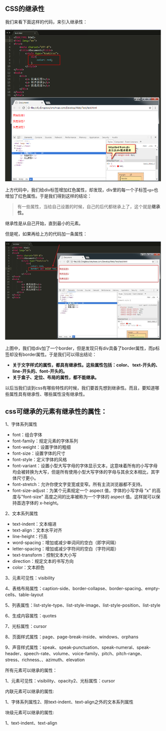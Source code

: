 ## CSS的继承性

我们来看下面这样的代码，来引入继承性：

[![img](Imag/687474703a2f2f696d672e736d79687661652e636f6d2f32303137303732345f323335392e706e67)](https://camo.githubusercontent.com/36b29fe4a34a370ea740531f1cbab69aeddf6a854d2bcbe9a7e03318a7d307e2/687474703a2f2f696d672e736d79687661652e636f6d2f32303137303732345f323335392e706e67)

上方代码中，我们给div标签增加红色属性，却发现，div里的每一个子标签`<p>`也增加了红色属性。于是我们得到这样的结论：

> 有一些属性，当给自己设置的时候，自己的后代都继承上了，这个就是**继承性。**

继承性是从自己开始，直到最小的元素。

但是呢，如果再给上方的代码加一条属性：

[![img](Imag/687474703a2f2f696d672e736d79687661652e636f6d2f32303137303732355f323132322e6a7067)](https://camo.githubusercontent.com/d0057c885e4e1dd050c942bdf3c8431507b2520f9bcc7397b871a6e42458cc26/687474703a2f2f696d672e736d79687661652e636f6d2f32303137303732355f323132322e6a7067)

上图中，我们给div加了一个border，但是发现只有div具备了border属性，而p标签却没有border属性。于是我们可以得出结论：

- **关于文字样式的属性，都具有继承性。这些属性包括：color、 text-开头的、line-开头的、font-开头的。**
- **关于盒子、定位、布局的属性，都不能继承。**

以后当我们谈到css有哪些特性的时候，我们要首先想到继承性。而且，要知道哪些属性具有继承性、哪些属性没有继承性。

## css可继承的元素有继承性的属性：

1、字体系列属性

- font：组合字体
- font-family：规定元素的字体系列
- font-weight：设置字体的粗细
- font-size：设置字体的尺寸
- font-style：定义字体的风格
- font-variant：设置小型大写字母的字体显示文本，这意味着所有的小写字母均会被转换为大写，但是所有使用小型大写字体的字母与其余文本相比，其字体尺寸更小。
- font-stretch：允许你使文字变宽或变窄。所有主流浏览器都不支持。
- font-size-adjust：为某个元素规定一个 aspect 值，字体的小写字母 “x” 的高度与"font-size" 高度之间的比率被称为一个字体的 aspect 值。这样就可以保持首选字体的 x-height。

2、文本系列属性

- text-indent：文本缩进
- text-align：文本水平对齐
- line-height：行高
- word-spacing：增加或减少单词间的空白（即字间隔）
- letter-spacing：增加或减少字符间的空白（字符间距）
- text-transform：控制文本大小写
- direction：规定文本的书写方向
- color：文本颜色

3、元素可见性：visibility

4、表格布局属性：caption-side、border-collapse、border-spacing、empty-cells、table-layout

5、列表属性：list-style-type、list-style-image、list-style-position、list-style

6、生成内容属性：quotes

7、光标属性：cursor

8、页面样式属性：page、page-break-inside、windows、orphans

9、声音样式属性：speak、speak-punctuation、speak-numeral、speak-header、speech-rate、volume、voice-family、pitch、pitch-range、stress、richness、、azimuth、elevation

所有元素可以继承的属性：

1、元素可见性：visibility、opacity2、光标属性：cursor

内联元素可以继承的属性:

1、字体系列属性2、除text-indent、text-align之外的文本系列属性

块级元素可以继承的属性:

1、text-indent、text-align